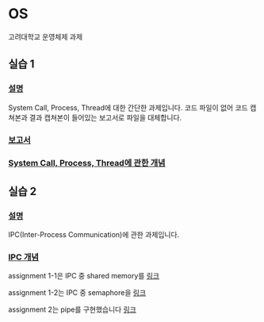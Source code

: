 # OS
고려대학교 운영체제 과제

## 실습 1
### [설명](https://github.com/Yeon-junLee/OS/blob/main/%EC%8B%A4%EC%8A%B51/2022%20%EC%9A%B4%EC%98%81%EC%B2%B4%EC%A0%9C%20%EC%8B%A4%EC%8A%B51%20%EA%B3%BC%EC%A0%9C%EC%84%A4%EB%AA%85(1).pdf)

System Call, Process, Thread에 대한 간단한 과제입니다.
코드 파일이 없어 코드 캡쳐본과 결과 캡쳐본이 들어있는 보고서로 파일을 대체합니다.

### [보고서](https://github.com/Yeon-junLee/OS/blob/main/%EC%8B%A4%EC%8A%B51/2017320208_%EC%9D%B4%EC%97%B0%EC%A4%80%20%EC%8B%A4%EC%8A%B51%20%EB%B3%B4%EA%B3%A0%EC%84%9C.pdf)

### [System Call, Process, Thread에 관한 개념](https://github.com/Yeon-junLee/OS/blob/main/%EC%8B%A4%EC%8A%B51/%5B2022-1%ED%95%99%EA%B8%B0%20%EC%9A%B4%EC%98%81%EC%B2%B4%EC%A0%9C%20%EC%8B%A4%EC%8A%B51%5D%20%EC%8B%9C%EC%8A%A4%ED%85%9C%20%EC%BD%9C%2C%ED%94%84%EB%A1%9C%EC%84%B8%EC%8A%A4%2C%EC%8A%A4%EB%A0%88%EB%93%9C(1).pdf)

## 실습 2
### [설명](https://github.com/Yeon-junLee/OS/blob/main/%EC%8B%A4%EC%8A%B52/2022%20%EC%9A%B4%EC%98%81%EC%B2%B4%EC%A0%9C%20%EC%8B%A4%EC%8A%B5%202%20%EA%B3%BC%EC%A0%9C%EC%84%A4%EB%AA%85.pdf)

IPC(Inter-Process Communication)에 관한 과제입니다.  
### [IPC 개념](https://github.com/Yeon-junLee/OS/blob/main/%EC%8B%A4%EC%8A%B52/%5B2022-1%ED%95%99%EA%B8%B0%20%EC%9A%B4%EC%98%81%EC%B2%B4%EC%A0%9C%20%EC%8B%A4%EC%8A%B52%5D%20IPC.pdf)  

assignment 1-1은 IPC 중 shared memory를 [링크](https://github.com/Yeon-junLee/OS/tree/main/%EC%8B%A4%EC%8A%B52/ipc_project_master/assignment/assignment_1_1)  

assignment 1-2는 IPC 중 semaphore을 [링크](https://github.com/Yeon-junLee/OS/tree/main/%EC%8B%A4%EC%8A%B52/ipc_project_master/assignment/assignment_1_2)  

assignment 2는 pipe를 구현했습니다 [링크](https://github.com/Yeon-junLee/OS/tree/main/%EC%8B%A4%EC%8A%B52/ipc_project_master/assignment/assignment_2)
